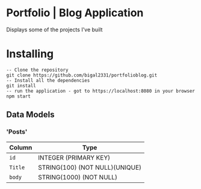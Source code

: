 
# Portfolio | Blog Application
Displays some of the projects I've built

# Installing


```
-- Clone the repository
git clone https://github.com/bigal2331/portfolioblog.git
-- Install all the dependencies
git install
-- run the application - got to https://localhost:8080 in your browser
npm start
```

## Data Models
### 'Posts'

| Column                | Type                	          |
|-----------------------|---------------------------------|
|`id`                   | INTEGER (PRIMARY KEY)           |
|`Title`                | STRING(100) (NOT NULL)(UNIQUE)  |
|`body`             | STRING(1000) (NOT NULL)         |
